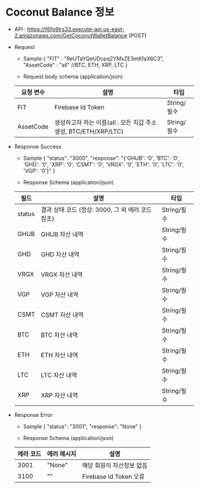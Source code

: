 # Coconut Balance 정보


- API : https://f6fp9lrs33.execute-api.us-east-2.amazonaws.com/GetCoconutWalletBalance (POST)


- Request

  * Sample
  {
      "FIT" : "ReUTaYQeUDcpq2YMxZE3mKfaX6C3",
      "AssetCode" : "all"                    //BTC, ETH, XRP, LTC
  }
  
  * Request body schema (application/json)
  
  요청 변수 | 설명 | 타입
  ------------ | ------------- | -------------
  FIT | Firebase Id Token | String/필수
  AssetCode | 생성하고자 하는 이름(all : 모든 지갑 주소 생성, BTC/ETH/XRP/LTC) | String/필수

- Response Success

  * Sample 
  {
      "status": "3000",
      "response": "{'GHUB': '0', 'BTC': '0', 'GHD': '0', 'XRP': '0', 'CSMT': '0', 'VRGX': '0', 'ETH': '0', 'LTC': '0', 'VGP': '0'}"
  }
  
  * Response Schema (application/json)

  필드 | 설명 | 타입
  ------------ | ------------- | -------------
  status | 결과 상태 코드 (정상: 3000, 그 외 에러 코드 참조) | String/필수
  GHUB | GHUB 자산 내역 | String/필수
  GHD | GHD 자산 내역 | String/필수
  VRGX | VRGX 자산 내역 | String/필수
  VGP | VGP 자산 내역 | String/필수
  CSMT | CSMT 자산 내역 | String/필수
  BTC | BTC 자산 내역 | String/필수
  ETH | ETH 자산 내역 | String/필수
  LTC | LTC 자산 내역 | String/필수
  XRP | XRP 자산 내역 | String/필수
              
- Response Error
  
  * Sample
  {
      "status": "3001",
      "response": "None"
  }
  
  * Response Schema (application/json)

  에러 코드 | 에러 메시지 | 설명
  ------------ | ------------- | -------------
  3001 | "None" | 해당 회원의 자산정보 없음
  3100 | "" | Firebase Id Token 오류
  
